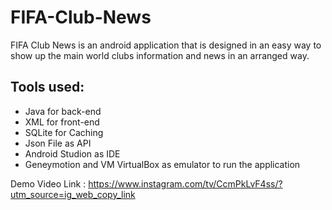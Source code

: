 # FIFA-Club-News
FIFA Club News is an android application that is designed in an easy way to show up the main world clubs information and news in an arranged way.

## Tools used: 
+ Java for back-end
+ XML for front-end
+ SQLite for Caching 
+ Json File as API
+ Android Studion as IDE
+ Geneymotion and VM VirtualBox as emulator to run the application

Demo Video Link : https://www.instagram.com/tv/CcmPkLvF4ss/?utm_source=ig_web_copy_link
